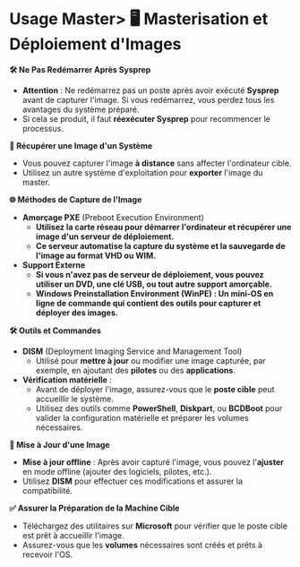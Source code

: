 # Usage Master> **🖥️ Masterisation et Déploiement d'Images**

**🛠️ Ne Pas Redémarrer Après Sysprep**

- **Attention** : Ne redémarrez pas un poste après avoir exécuté **Sysprep** avant de capturer l'image. Si vous redémarrez, vous perdez tous les avantages du système préparé.
- Si cela se produit, il faut **réexécuter Sysprep** pour recommencer le processus.

**💾 Récupérer une Image d'un Système**

- Vous pouvez capturer l'image **à distance** sans affecter l'ordinateur cible.
- Utilisez un autre système d'exploitation pour **exporter** l'image du master.

**🌐 Méthodes de Capture de l'Image**

- **Amorçage PXE** (Preboot Execution Environment)
  - **Utilisez la carte réseau pour démarrer l'ordinateur et récupérer une image d'un serveur de déploiement.**
  - **Ce serveur automatise la capture du système et la sauvegarde de l'image au format VHD ou WIM.**
- **Support Externe**
  - **Si vous n'avez pas de serveur de déploiement, vous pouvez utiliser un DVD, une clé USB, ou tout autre support amorçable.**
  - **Windows Preinstallation Environment (WinPE) : Un mini-OS en ligne de commande qui contient des outils pour capturer et déployer des images.**

**🛠️ Outils et Commandes**

- **DISM** (Deployment Imaging Service and Management Tool)
  - Utilisé pour **mettre à jour** ou modifier une image capturée, par exemple, en ajoutant des **pilotes** ou des **applications**.
- **Vérification matérielle** :
  - Avant de déployer l'image, assurez-vous que le **poste cible** peut accueillir le système.
  - Utilisez des outils comme **PowerShell**, **Diskpart**, ou **BCDBoot** pour valider la configuration matérielle et préparer les volumes nécessaires.

**🔄 Mise à Jour d'une Image**

- **Mise à jour offline** : Après avoir capturé l'image, vous pouvez l'**ajuster** en mode offline (ajouter des logiciels, pilotes, etc.).
- Utilisez **DISM** pour effectuer ces modifications et assurer la compatibilité.

**✅ Assurer la Préparation de la Machine Cible**

- Téléchargez des utilitaires sur **Microsoft** pour vérifier que le poste cible est prêt à accueillir l'image.
- Assurez-vous que les **volumes** nécessaires sont créés et prêts à recevoir l'OS.
